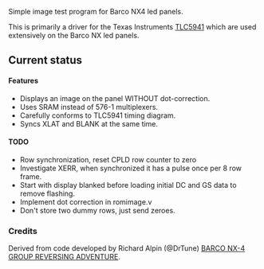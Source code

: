 Simple image test program for Barco NX4 led panels.

This is primarily a driver for the Texas Instruments [TLC5941](http://www.ti.com/lit/ds/symlink/tlc5941.pdf) which are used extensively on the Barco NX led panels.

Current status
-------------
#### Features
* Displays an image on the panel WITHOUT dot-correction.
* Uses SRAM instead of 576-1 multiplexers.
* Carefully conforms to TLC5941 timing diagram.
* Syncs XLAT and BLANK at the same time.

#### TODO
* Row synchronization, reset CPLD row counter to zero
* Investigate XERR, when synchronized it has a pulse once per 8 row frame.
* Start with display blanked before loading initial DC and GS data to remove flashing.
* Implement dot correction in romimage.v
* Don't store two dummy rows, just send zeroes.

### Credits
Derived from code developed by Richard Alpin (@DrTune) [BARCO NX-4 GROUP REVERSING ADVENTURE](https://hackaday.io/project/27799-barco-nx-4-group-reversing-adventure).
